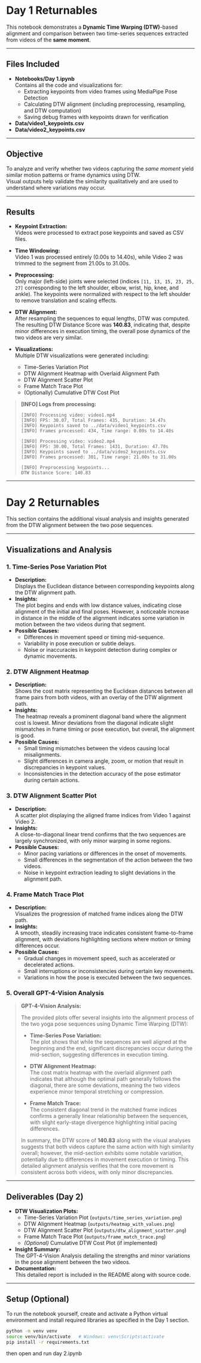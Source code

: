 # Day 1 Returnables

This notebook demonstrates a **Dynamic Time Warping (DTW)**-based alignment and comparison between two time-series sequences extracted from videos of the **same moment**.

---

## Files Included

- **Notebooks/Day 1.ipynb**  
  Contains all the code and visualizations for:
  - Extracting keypoints from video frames using MediaPipe Pose Detection
  - Calculating DTW alignment (including preprocessing, resampling, and DTW computation)
  - Saving debug frames with keypoints drawn for verification
- **Data/video1_keypoints.csv**
- **Data/video2_keypoints.csv**

---

## Objective

To analyze and verify whether two videos capturing the *same moment* yield similar motion patterns or frame dynamics using DTW.  
Visual outputs help validate the similarity qualitatively and are used to understand where variations may occur.

---

## Results

- **Keypoint Extraction:**  
  Videos were processed to extract pose keypoints and saved as CSV files.
  
- **Time Windowing:**  
  Video 1 was processed entirely (0.00s to 14.40s), while Video 2 was trimmed to the segment from 21.00s to 31.00s.

- **Preprocessing:**  
  Only major (left-side) joints were selected (indices `[11, 13, 15, 23, 25, 27]` corresponding to the left shoulder, elbow, wrist, hip, knee, and ankle). The keypoints were normalized with respect to the left shoulder to remove translation and scaling effects.

- **DTW Alignment:**  
  After resampling the sequences to equal lengths, DTW was computed. The resulting DTW Distance Score was **140.83**, indicating that, despite minor differences in execution timing, the overall pose dynamics of the two videos are very similar.

- **Visualizations:**  
  Multiple DTW visualizations were generated including:
  - Time-Series Variation Plot
  - DTW Alignment Heatmap with Overlaid Alignment Path
  - DTW Alignment Scatter Plot
  - Frame Match Trace Plot
  - (Optionally) Cumulative DTW Cost Plot

> **[INFO] Logs from processing:**  
> ```
> [INFO] Processing video: video1.mp4
> [INFO] FPS: 30.07, Total Frames: 435, Duration: 14.47s
> [INFO] Keypoints saved to ../data/video1_keypoints.csv
> [INFO] Frames processed: 434, Time range: 0.00s to 14.40s
> 
> [INFO] Processing video: video2.mp4
> [INFO] FPS: 30.00, Total Frames: 1431, Duration: 47.70s
> [INFO] Keypoints saved to ../data/video2_keypoints.csv
> [INFO] Frames processed: 301, Time range: 21.00s to 31.00s
> 
> [INFO] Preprocessing keypoints...
> DTW Distance Score: 140.83
> ```

---

# Day 2 Returnables

This section contains the additional visual analysis and insights generated from the DTW alignment between the two pose sequences.

---

## Visualizations and Analysis

### 1. Time-Series Pose Variation Plot
- **Description:**  
  Displays the Euclidean distance between corresponding keypoints along the DTW alignment path.
- **Insights:**  
  The plot begins and ends with low distance values, indicating close alignment of the initial and final poses. However, a noticeable increase in distance in the middle of the alignment indicates some variation in motion between the two videos during that segment.
- **Possible Causes:**  
  - Differences in movement speed or timing mid-sequence.  
  - Variability in pose execution or subtle delays.  
  - Noise or inaccuracies in keypoint detection during complex or dynamic movements.

### 2. DTW Alignment Heatmap
- **Description:**  
  Shows the cost matrix representing the Euclidean distances between all frame pairs from both videos, with an overlay of the DTW alignment path.
- **Insights:**  
  The heatmap reveals a prominent diagonal band where the alignment cost is lowest. Minor deviations from the diagonal indicate slight mismatches in frame timing or pose execution, but overall, the alignment is good.
- **Possible Causes:**  
  - Small timing mismatches between the videos causing local misalignments.  
  - Slight differences in camera angle, zoom, or motion that result in discrepancies in keypoint values.  
  - Inconsistencies in the detection accuracy of the pose estimator during certain actions.

### 3. DTW Alignment Scatter Plot
- **Description:**  
  A scatter plot displaying the aligned frame indices from Video 1 against Video 2.
- **Insights:**  
  A close-to-diagonal linear trend confirms that the two sequences are largely synchronized, with only minor warping in some regions.
- **Possible Causes:**  
  - Minor pacing variations or differences in the onset of movements.  
  - Small differences in the segmentation of the action between the two videos.  
  - Noise in keypoint extraction leading to slight deviations in the alignment path.

### 4. Frame Match Trace Plot
- **Description:**  
  Visualizes the progression of matched frame indices along the DTW path.
- **Insights:**  
  A smooth, steadily increasing trace indicates consistent frame-to-frame alignment, with deviations highlighting sections where motion or timing differences occur.
- **Possible Causes:**  
  - Gradual changes in movement speed, such as accelerated or decelerated actions.  
  - Small interruptions or inconsistencies during certain key movements.  
  - Variations in how the pose is executed between the two sequences.

### 5. Overall GPT-4-Vision Analysis
> **GPT-4-Vision Analysis:**
> 
> The provided plots offer several insights into the alignment process of the two yoga pose sequences using Dynamic Time Warping (DTW):
> 
> - **Time-Series Pose Variation:**  
>   The plot shows that while the sequences are well aligned at the beginning and the end, significant discrepancies occur during the mid-section, suggesting differences in execution timing.
> 
> - **DTW Alignment Heatmap:**  
>   The cost matrix heatmap with the overlaid alignment path indicates that although the optimal path generally follows the diagonal, there are some deviations, meaning the two videos experience minor temporal stretching or compression.
> 
> - **Frame Match Trace:**  
>   The consistent diagonal trend in the matched frame indices confirms a generally linear relationship between the sequences, with slight early-stage divergence highlighting initial pacing differences.
> 
> In summary, the DTW score of **140.83** along with the visual analyses suggests that both videos capture the same action with high similarity overall; however, the mid-section exhibits some notable variation, potentially due to differences in movement execution or timing. This detailed alignment analysis verifies that the core movement is consistent across both videos, with only minor discrepancies.
---

## Deliverables (Day 2)
- **DTW Visualization Plots:**  
  - Time-Series Variation Plot (`outputs/time_series_variation.png`)
  - DTW Alignment Heatmap (`outputs/heatmap_with_values.png`)
  - DTW Alignment Scatter Plot (`outputs/dtw_alignment_scatter.png`)
  - Frame Match Trace Plot (`outputs/frame_match_trace.png`)
  - *(Optional)* Cumulative DTW Cost Plot (if implemented)
- **Insight Summary:**  
  The GPT-4-Vision Analysis detailing the strengths and minor variations in the pose alignment between the two videos.
- **Documentation:**  
  This detailed report is included in the README along with source code.

---

## Setup (Optional)
To run the notebook yourself, create and activate a Python virtual environment and install required libraries as specified in the Day 1 section.

```bash
python -m venv venv
source venv/bin/activate   # Windows: venv\Scripts\activate
pip install -r requirements.txt
```
then open and run day 2.ipynb
